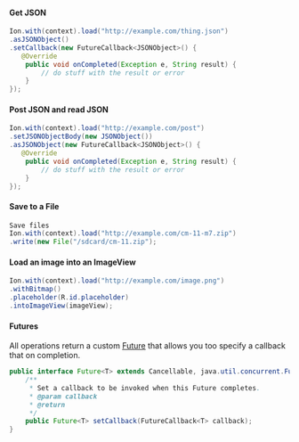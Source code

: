 #### Get JSON

```java
Ion.with(context).load("http://example.com/thing.json")
.asJSONObject()
.setCallback(new FutureCallback<JSONObject>() {
   @Override
    public void onCompleted(Exception e, String result) {
        // do stuff with the result or error
    }
});
```

#### Post JSON and read JSON

```java
Ion.with(context).load("http://example.com/post")
.setJSONObjectBody(new JSONObject())
.asJSONObject(new FutureCallback<JSONObject>() {
   @Override
    public void onCompleted(Exception e, String result) {
        // do stuff with the result or error
    }
});
```

#### Save to a File

```java
Save files
Ion.with(context).load("http://example.com/cm-11-m7.zip")
.write(new File("/sdcard/cm-11.zip");
```

#### Load an image into an ImageView

```java
Ion.with(context).load("http://example.com/image.png")
.withBitmap()
.placeholder(R.id.placeholder)
.intoImageView(imageView);
```

#### Futures
All operations return a custom [Future](http://developer.android.com/reference/java/util/concurrent/Future.html) that allows
you too specify a callback that on completion.

```java
public interface Future<T> extends Cancellable, java.util.concurrent.Future<T> {
    /**
     * Set a callback to be invoked when this Future completes.
     * @param callback
     * @return
     */
    public Future<T> setCallback(FutureCallback<T> callback);
}
```